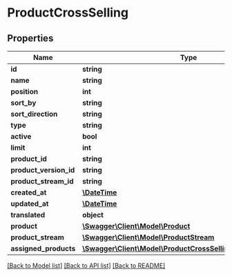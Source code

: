# ProductCrossSelling

## Properties
Name | Type | Description | Notes
------------ | ------------- | ------------- | -------------
**id** | **string** |  | [optional] 
**name** | **string** |  | 
**position** | **int** |  | 
**sort_by** | **string** |  | [optional] 
**sort_direction** | **string** |  | [optional] 
**type** | **string** |  | 
**active** | **bool** |  | [optional] 
**limit** | **int** |  | [optional] 
**product_id** | **string** |  | 
**product_version_id** | **string** |  | [optional] 
**product_stream_id** | **string** |  | [optional] 
**created_at** | [**\DateTime**](\DateTime.md) |  | 
**updated_at** | [**\DateTime**](\DateTime.md) |  | [optional] 
**translated** | **object** |  | [optional] 
**product** | [**\Swagger\Client\Model\Product**](Product.md) |  | [optional] 
**product_stream** | [**\Swagger\Client\Model\ProductStream**](ProductStream.md) |  | [optional] 
**assigned_products** | [**\Swagger\Client\Model\ProductCrossSellingAssignedProducts**](ProductCrossSellingAssignedProducts.md) |  | [optional] 

[[Back to Model list]](../../README.md#documentation-for-models) [[Back to API list]](../../README.md#documentation-for-api-endpoints) [[Back to README]](../../README.md)

